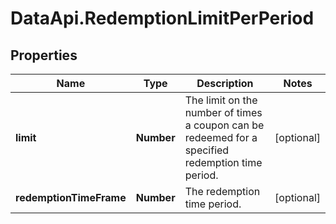 # DataApi.RedemptionLimitPerPeriod

## Properties

Name | Type | Description | Notes
------------ | ------------- | ------------- | -------------
**limit** | **Number** | The limit on the number of times a coupon can be redeemed for a specified redemption time period. | [optional] 
**redemptionTimeFrame** | **Number** | The redemption time period. | [optional] 


